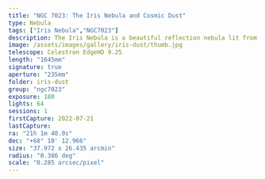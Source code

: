```yaml
---
title: "NGC 7023: The Iris Nebula and Cosmic Dust"
type: Nebula
tags: ["Iris Nebula","NGC7023"]
description: The Iris Nebula is a beautiful reflection nebula lit from behind by a bright star. Although the beautiful blue core is easily visible even with regular camera lenses, it takes dark skies and long exposures to bring out the subtle ripples of dust that appear to expand from the center.
image: /assets/images/gallery/iris-dust/thumb.jpg
telescope: Celestron EdgeHD 9.25
length: "1645mm"
signature: true
aperture: "235mm"
folder: iris-dust
group: "ngc7023"
exposure: 180
lights: 64
sessions: 1
firstCapture: 2022-07-21 
lastCapture:
ra: "21h 1m 40.0s"
dec: "+68° 10' 12.966"
size: "37.972 x 26.435 arcmin"
radius: "0.386 deg"
scale: "0.285 arcsec/pixel"
---
```

